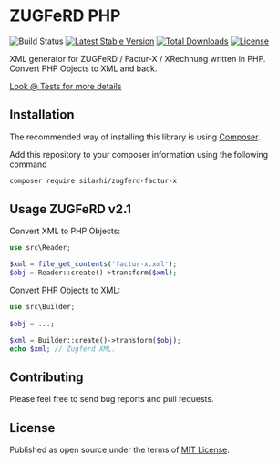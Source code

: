 # ZUGFeRD PHP

![Build Status](https://github.com/silarhi/zugferd-factur-x/actions/workflows/continuous-integration.yml/badge.svg)
[![Latest Stable Version](https://poser.pugx.org/silarhi/zugferd-factur-x/v/stable)](https://packagist.org/packages/silarhi/zugferd-factur-x)
[![Total Downloads](https://poser.pugx.org/silarhi/zugferd-factur-x/downloads)](https://packagist.org/packages/silarhi/zugferd-factur-x)
[![License](https://poser.pugx.org/silarhi/zugferd-factur-x/license)](https://packagist.org/packages/silarhi/zugferd-factur-x)

XML generator for ZUGFeRD / Factur-X / XRechnung written in PHP. Convert PHP Objects to XML and back.

[Look @ Tests for more details](tests)

## Installation

The recommended way of installing this library is using [Composer](http://getcomposer.org/).

Add this repository to your composer information using the following command

```bash
composer require silarhi/zugferd-factur-x
```

## Usage ZUGFeRD v2.1

Convert XML to PHP Objects:

```php
use src\Reader;

$xml = file_get_contents('factur-x.xml');
$obj = Reader::create()->transform($xml);
```

Convert PHP Objects to XML:

```php
use src\Builder;
 
$obj = ...;

$xml = Builder::create()->transform($obj);
echo $xml; // Zugferd XML.
```

## Contributing

Please feel free to send bug reports and pull requests.

## License

Published as open source under the terms of [MIT License](http://opensource.org/licenses/MIT).
